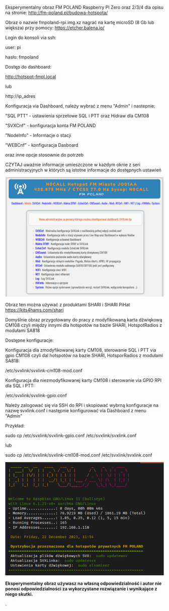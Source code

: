 Eksperymentalny obraz FM POLAND Raspberry PI Zero oraz 2/3/4 dla opisu na stronie: http://fm-poland.pl/budowa-hotspota/

Obraz o nazwie fmpoland-rpi.img.xz nagrać na kartę microSD (8 Gb lub większa) przy pomocy: https://etcher.balena.io/

Login do konsoli via ssh:

user: pi

hasło: fmpoland

Dostęp do dashboard:

http://hotspot-fmpl.local

lub

http://ip_adres

Konfiguracja via Dashboard, należy wybrać z menu "Admin" i nastepnie: 

"SQL PTT" - ustawienia sprzetowe SQL i PTT oraz Hidraw dla CM108

"SVXCnf" - konfiguracja konta FM POLAND

"NodeInfo" - Informacje o stacji

"WEBCnf" - konfiguracja Dasboard

oraz inne opcje stosownie do potrzeb

CZYTAJ uważnie informacje umieszczone w każdym oknie z seri administracyjnych
w których są istotne informacje do dostępnych ustawień

![Admin Menu](https://github.com/FM-POLAND/hotspot-rpi-image/blob/main/admin-menu.png)

Obraz ten można używać z produktami SHARI i SHARI PiHat https://kits4hams.com/shari


Domyślnie obraz przygotowany do pracy z modyfikowaną karta dźwiękową CM108 czyli
między innymi dla hotspotów na bazie SHARI, HotspotRadios z modułami SA818

Dostępne konfiguracje:

Konfiguracja dla zmodyfikowanej karty CM108, sterowanie SQL i PTT via gpio CM108
czyli dal hotspotów na bazie SHARI, HotsporRadios z modułami SA818: 

/etc/svxlink/svxlink-cm108-mod.conf   

Konfiguracja dla niezmodyfikowanej karty CM108 i sterowanie via GPIO RPI dla SQL i PTT:

/etc/svxlink/svxlink-gpio.conf        

Należy zalogować się via SSH do RPI i skopiować wybrną konfiguracje na nazwę svxlink.conf i następnie konfigurować via Dashboard
z menu "Admin"

Przykład:

sudo cp /etc/svxlink/svxlink-gpio.conf /etc/svxlink/svxlink.conf

lub

sudo cp /etc/svxlink/svxlink-cm108-mod.conf /etc/svxlink/svxlink.conf

![Raspberry](https://github.com/FM-POLAND/hotspot-rpi-image/blob/main/rpi-login.png)

**Eksperymentalny obraz używasz na własną odpowiedzialność i autor nie ponosi odpowiedzialności za wykorzystane rozwiązanie i wynikające z niego skutki.**

.


